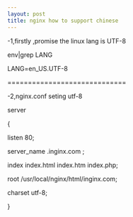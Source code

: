 ```yaml
---
layout: post
title: nginx how to support chinese
---
```


-1,firstly ,promise the linux lang is UTF-8

env|grep LANG

LANG=en_US.UTF-8

=============================

-2,nginx.conf seting utf-8

server

{

listen 80;

server_name .inginx.com ;

index index.html index.htm index.php;

root /usr/local/nginx/html/inginx.com;

charset utf-8;

}



